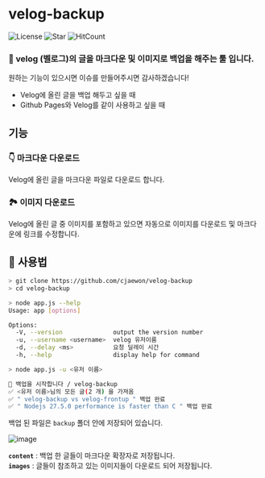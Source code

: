 # velog-backup

![License](https://img.shields.io/packagist/l/cjaewon/velog-backup?style=flat-square)
![Star](https://img.shields.io/github/stars/cjaewon/velog-backup?style=flat-square)
![HitCount](http://hits.dwyl.com/cjaewon/velog-backup.svg)

### 📁 velog (벨로그)의 글을 마크다운 및 이미지로 백업을 해주는 툴 입니다.  
원하는 기능이 있으시면 이슈를 만들어주시면 감사하겠습니다!

- Velog에 올린 글을 백업 해두고 싶을 때
- Github Pages와 Velog를 같이 사용하고 싶을 때

## 기능
### 👇 마크다운 다운로드
Velog에 올린 글을 마크다운 파일로 다운로드 합니다.

### 🏞️ 이미지 다운로드
Velog에 올린 글 중 이미지를 포함하고 있으면 자동으로 이미지를 다운로드 및 마크다운에 링크를 수정합니다.



## 👋 사용법

```bash
> git clone https://github.com/cjaewon/velog-backup
> cd velog-backup

> node app.js --help
Usage: app [options]

Options:
  -V, --version              output the version number
  -u, --username <username>  velog 유저이름
  -d, --delay <ms>           요청 딜레이 시간
  -h, --help                 display help for command

> node app.js -u <유저 이름>

📙 백업을 시작합니다 / velog-backup
✅ <유저 이름>님의 모든 글(2 개) 을 가져옴
✅ " velog-backup vs velog-frontup " 백업 완료
✅ " Nodejs 27.5.0 performance is faster than C " 백업 완료
```

백업 된 파일은 `backup` 폴더 안에 저장되어 있습니다.

![image](https://user-images.githubusercontent.com/32125218/81049982-3af00c80-8efa-11ea-8b2b-8b90827b4d1e.png)


**`content`** : 백업 한 글들이 마크다운 확장자로 저장됩니다.  
**`images`** : 글들이 참조하고 있는 이미지들이 다운로드 되어 저장됩니다.